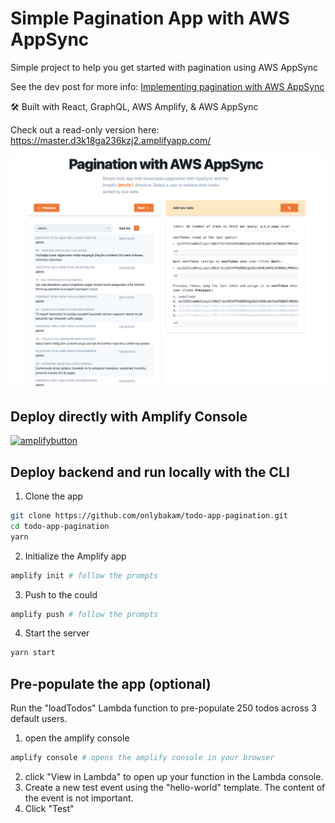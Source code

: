 # Simple Pagination App with AWS AppSync

Simple project to help you get started with pagination using AWS AppSync

See the dev post for more info: [Implementing pagination with AWS AppSync](.)

🛠 Built with React, GraphQL, AWS Amplify, & AWS AppSync

Check out a read-only version here: https://master.d3k18ga236kzj2.amplifyapp.com/

![app overview](./images/overview.png)

## Deploy directly with Amplify Console

[![amplifybutton](https://oneclick.amplifyapp.com/button.svg)](https://console.aws.amazon.com/amplify/home#/deploy?repo=https://github.com/onlybakam/todo-app-pagination)

## Deploy backend and run locally with the CLI

1. Clone the app
  
```sh
git clone https://github.com/onlybakam/todo-app-pagination.git
cd todo-app-pagination
yarn
```

2. Initialize the Amplify app

```sh
amplify init # follow the prompts
```

3. Push to the could

```sh
amplify push # follow the prompts
```

4. Start the server

```sh
yarn start
```

## Pre-populate the app (optional)

Run the "loadTodos" Lambda function to pre-populate 250 todos across 3 default users.

1. open the amplify console
```sh
amplify console # opens the amplify console in your browser
```

2. click "View in Lambda" to open up your function in the Lambda console.
3. Create a new test event using the "hello-world" template. The content of the event is not important.
4. Click "Test"
  